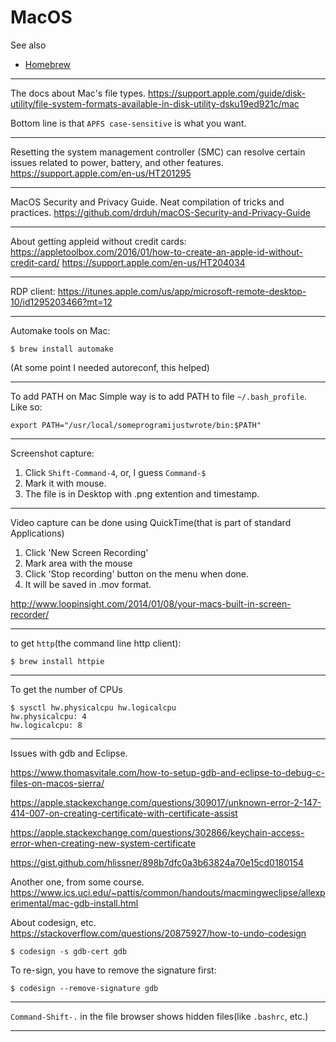 # MacOS

See also
- [Homebrew](Homebrew.md)

---

The docs about Mac's file types.
https://support.apple.com/guide/disk-utility/file-system-formats-available-in-disk-utility-dsku19ed921c/mac

Bottom line is that `APFS case-sensitive` is what you want.

---

Resetting the system management controller (SMC) can resolve certain
issues related to power, battery, and other features.
https://support.apple.com/en-us/HT201295

---

MacOS Security and Privacy Guide. Neat compilation of tricks and practices.
https://github.com/drduh/macOS-Security-and-Privacy-Guide

---

About getting appleid without credit cards:
https://appletoolbox.com/2016/01/how-to-create-an-apple-id-without-credit-card/
https://support.apple.com/en-us/HT204034

---

RDP client:
https://itunes.apple.com/us/app/microsoft-remote-desktop-10/id1295203466?mt=12

---

Automake tools on Mac:

    $ ﻿brew install automake

(At some point I needed autoreconf, this helped)

---

To add PATH on Mac
Simple way is to add PATH to file ```~/.bash_profile```. Like so:

    ﻿export PATH="/usr/local/someprogramijustwrote/bin:$PATH"

---

Screenshot capture:
1. Click ```Shift-Command-4```, or, I guess ```Command-$```
2. Mark it with mouse.
3. The file is in Desktop with .png extention and timestamp.

---

Video capture can be done using QuickTime(that is part of standard Applications)
1. Click 'New Screen Recording'
2. Mark area with the mouse
3. Click 'Stop recording' button on the menu when done.
4. It will be saved in .mov format.

http://www.loopinsight.com/2014/01/08/your-macs-built-in-screen-recorder/

---

to get `http`(the command line http client):

    $ brew install httpie

---

To get the number of CPUs
    
    $ sysctl hw.physicalcpu hw.logicalcpu
    hw.physicalcpu: 4
    hw.logicalcpu: 8

---

Issues with gdb and Eclipse.

https://www.thomasvitale.com/how-to-setup-gdb-and-eclipse-to-debug-c-files-on-macos-sierra/

https://apple.stackexchange.com/questions/309017/unknown-error-2-147-414-007-on-creating-certificate-with-certificate-assist

https://apple.stackexchange.com/questions/302866/keychain-access-error-when-creating-new-system-certificate

https://gist.github.com/hlissner/898b7dfc0a3b63824a70e15cd0180154

Another one, from some course.
https://www.ics.uci.edu/~pattis/common/handouts/macmingweclipse/allexperimental/mac-gdb-install.html
            
About codesign, etc.            
https://stackoverflow.com/questions/20875927/how-to-undo-codesign
    
    $ codesign -s gdb-cert gdb

To re-sign, you have to remove the signature first:

    $ codesign --remove-signature gdb

---

`Command-Shift-.` in the file browser shows hidden files(like `.bashrc`, etc.) 

---